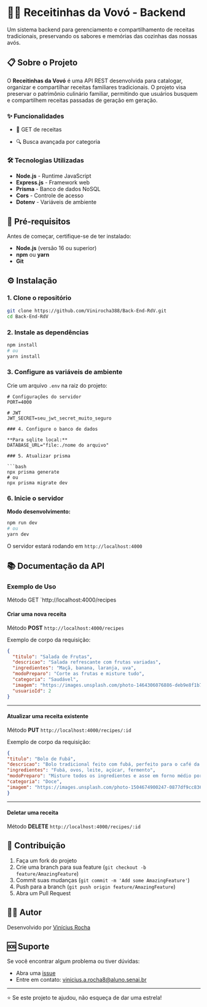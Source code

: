 # 👵🥘 Receitinhas da Vovó - Backend

Um sistema backend para gerenciamento e compartilhamento de receitas tradicionais, preservando os sabores e memórias das cozinhas das nossas avós.

## 📋 Sobre o Projeto

O **Receitinhas da Vovó** é uma API REST desenvolvida para catalogar, organizar e compartilhar receitas familiares tradicionais. O projeto visa preservar o patrimônio culinário familiar, permitindo que usuários busquem e compartilhem receitas passadas de geração em geração.

### ✨ Funcionalidades

- 📝 GET de receitas

- 🔍 Busca avançada por categoria


### 🛠️ Tecnologias Utilizadas

- **Node.js** - Runtime JavaScript
- **Express.js** - Framework web
- **Prisma** - Banco de dados NoSQL
- **Cors** - Controle de acesso
- **Dotenv** - Variáveis de ambiente

## 🚀 Pré-requisitos

Antes de começar, certifique-se de ter instalado:

- **Node.js** (versão 16 ou superior)
- **npm** ou **yarn**
- **Git**

## ⚙️ Instalação

### 1. Clone o repositório
```bash
git clone https://github.com/Vinirocha388/Back-End-RdV.git
cd Back-End-RdV
```

### 2. Instale as dependências
```bash
npm install
# ou
yarn install
```

### 3. Configure as variáveis de ambiente
Crie um arquivo `.env` na raiz do projeto:
```env
# Configurações do servidor
PORT=4000

# JWT
JWT_SECRET=seu_jwt_secret_muito_seguro

### 4. Configure o banco de dados

**Para sqlite local:**
DATABASE_URL="file:./nome do arquivo"

### 5. Atualizar prisma

```bash
npx prisma generate
# ou
npx prisma migrate dev
```

### 6. Inicie o servidor

**Modo desenvolvimento:**
```bash
npm run dev
# ou
yarn dev
```


O servidor estará rodando em `http://localhost:4000`

## 📚 Documentação da API



### Exemplo de Uso

Método GET `http://localhost:4000/recipes


#### Criar uma nova receita

Método **POST** `http://localhost:4000/recipes`

Exemplo de corpo da requisição:
```json
{
  "titulo": "Salada de Frutas",
  "descricao": "Salada refrescante com frutas variadas",
  "ingredientes": "Maçã, banana, laranja, uva",
  "modoPreparo": "Corte as frutas e misture tudo",
  "categoria": "Saudável",
  "imagem": "https://images.unsplash.com/photo-1464306076886-deb9e8f1b7a5",
  "usuarioId": 2
}
```

---

#### Atualizar uma receita existente

Método **PUT** `http://localhost:4000/recipes/:id`

Exemplo de corpo da requisição:
```json
{
"titulo": "Bolo de Fubá",
"descricao": "Bolo tradicional feito com fubá, perfeito para o café da tarde",
"ingredientes": "Fubá, ovos, leite, açúcar, fermento",
"modoPreparo": "Misture todos os ingredientes e asse em forno médio por 40   minutos",
"categoria": "Doce",
"imagem": "https://images.unsplash.com/photo-1504674900247-0877df9cc836",
}
```

---

#### Deletar uma receita

Método **DELETE** `http://localhost:4000/recipes/:id`


## 🤝 Contribuição

1. Faça um fork do projeto
2. Crie uma branch para sua feature (`git checkout -b feature/AmazingFeature`)
3. Commit suas mudanças (`git commit -m 'Add some AmazingFeature'`)
4. Push para a branch (`git push origin feature/AmazingFeature`)
5. Abra um Pull Request



## 👨‍💻 Autor

Desenvolvido por [Vinícius Rocha](https://github.com/Vinirocha388)

## 🆘 Suporte

Se você encontrar algum problema ou tiver dúvidas:

- Abra uma [issue](https://github.com/Vinirocha388/Back-End-RdV/issues)
- Entre em contato: vinicius.a.rocha8@aluno.senai.br

---

⭐ Se este projeto te ajudou, não esqueça de dar uma estrela!
